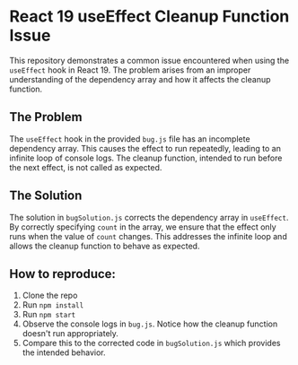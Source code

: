 # React 19 useEffect Cleanup Function Issue

This repository demonstrates a common issue encountered when using the `useEffect` hook in React 19. The problem arises from an improper understanding of the dependency array and how it affects the cleanup function.

## The Problem
The `useEffect` hook in the provided `bug.js` file has an incomplete dependency array.  This causes the effect to run repeatedly, leading to an infinite loop of console logs. The cleanup function, intended to run before the next effect, is not called as expected.

## The Solution
The solution in `bugSolution.js` corrects the dependency array in `useEffect`. By correctly specifying `count` in the array, we ensure that the effect only runs when the value of `count` changes.  This addresses the infinite loop and allows the cleanup function to behave as expected. 

## How to reproduce:
1. Clone the repo
2. Run `npm install`
3. Run `npm start`
4. Observe the console logs in `bug.js`. Notice how the cleanup function doesn't run appropriately.
5. Compare this to the corrected code in `bugSolution.js` which provides the intended behavior. 
